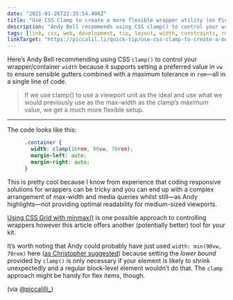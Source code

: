 ```yaml
---
date: "2021-01-26T22:35:54.406Z"
title: "Use CSS Clamp to create a more flexible wrapper utility (on Piccalilli)"
description: "Andy Bell recommends using CSS clamp() to control your wrapper/container width because it supports setting multiple tolerances using different units simultaneously rather than in a more convoluted way."
tags: [link, css, web, development, tip, layout, width, constraints, responsive, clamp]
linkTarget: "https://piccalil.li/quick-tip/use-css-clamp-to-create-a-more-flexible-wrapper-utility"
---
```

Here’s Andy Bell recommending using CSS `clamp()` to control your wrapper/container `width` because it supports setting a preferred value in `vw` to ensure sensible gutters combined with a maximum tolerance in `rem`—all in a single line of code.

> If we use clamp() to use a viewport unit as the ideal and use what we would previously use as the max-width as the clamp’s maximum value, we get a much more flexible setup.
---

The code looks like this:

<figure>

``` css
.container {
  width: clamp(16rem, 90vw, 70rem);
  margin-left: auto;
  margin-right: auto;
}
```

</figure>

This is pretty cool because I know from experience that coding responsive solutions for wrappers can be tricky and you can end up with a complex arrangement of max-width and media queries whilst still—as Andy highlights—not providing optimal readability for medium-sized viewports. 

[Using CSS Grid with minmax()](https://fuzzylogic.me/posts/2020-11-17-breaking-out-with-css-grid-layout-on-cloudfourcom/) is one possible approach to controlling wrappers however this article offers another (potentially better) tool for your kit.

It’s worth noting that Andy could probably have just used `width: min(90vw, 70rem)` here ([as Christopher suggested](https://twitter.com/c__beck/status/1351515957034889219)) because setting the _lower bound_ provided by `clamp()` is only necessary if your element is likely to shrink unexpectedly and a regular block-level element wouldn’t do that. The `clamp` approach might be handy for flex items, though. 

(via [@piccalilli_](https://twitter.com/piccalilli_))
